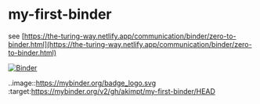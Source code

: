 # my-first-binder

see [https://the-turing-way.netlify.app/communication/binder/zero-to-binder.html](https://the-turing-way.netlify.app/communication/binder/zero-to-binder.html)

[![Binder](https://mybinder.org/badge_logo.svg)](https://mybinder.org/v2/gh/akimpt/my-first-binder/HEAD)

..image::https://mybinder.org/badge_logo.svg
 :target:https://mybinder.org/v2/gh/akimpt/my-first-binder/HEAD